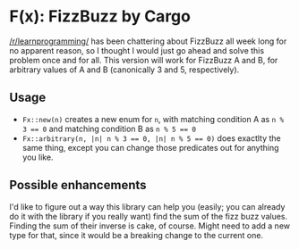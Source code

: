 F(x): FizzBuzz by Cargo
=======================

[/r/learnprogramming/](http://www.reddit.com/r/learnprogramming/) has been chattering about FizzBuzz all week long for no apparent reason, so I thought I would just go ahead and solve this problem once and for all. This version will work for FizzBuzz A and B, for arbitrary values of A and B (canonically 3 and 5, respectively).

## Usage

* `Fx::new(n)` creates a new enum for `n`, with matching condition A as `n % 3 == 0` and matching condition B as `n % 5 == 0`
* `Fx::arbitrary(n, |n| n % 3 == 0, |n| n % 5 == 0)` does exactlty the same thing, except you can change those predicates out for anything you like.

## Possible enhancements

I'd like to figure out a way this library can help you (easily; you can already do it with the library if you really want) find the sum of the fizz buzz values. Finding the sum of their inverse is cake, of course. Might need to add a new type for that, since it would be a breaking change to the current one.
